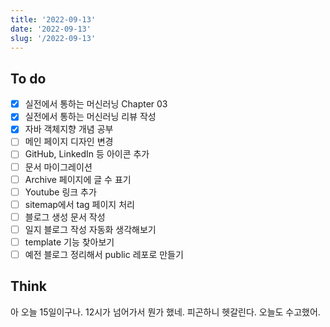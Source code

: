 ```yaml
---
title: '2022-09-13'
date: '2022-09-13'
slug: '/2022-09-13'
---
```


## To do

- [x] 실전에서 통하는 머신러닝 Chapter 03
- [x] 실전에서 통하는 머신러닝 리뷰 작성
- [x] 자바 객체지향 개념 공부
- [ ] 메인 페이지 디자인 변경
- [ ] GitHub, LinkedIn 등 아이콘 추가
- [ ] 문서 마이그레이션
- [ ] Archive 페이지에 글 수 표기
- [ ] Youtube 링크 추가
- [ ] sitemap에서 tag 페이지 처리
- [ ] 블로그 생성 문서 작성
- [ ] 일지 블로그 작성 자동화 생각해보기
- [ ] template 기능 찾아보기
- [ ] 예전 블로그 정리해서 public 레포로 만들기

## Think

아 오늘 15일이구나. 12시가 넘어가서 뭔가 했네. 피곤하니 헷갈린다. 오늘도 수고했어.